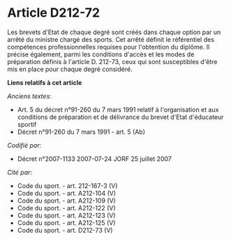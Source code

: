 # Article D212-72

Les brevets d'Etat de chaque degré sont créés dans chaque option par un arrêté du ministre chargé des sports. Cet arrêté
définit le référentiel des compétences professionnelles requises pour l'obtention du diplôme. Il précise également, parmi les
conditions d'accès et les modes de préparation définis à l'article D. 212-73, ceux qui sont susceptibles d'être mis en place
pour chaque degré considéré.

**Liens relatifs à cet article**

_Anciens textes_:

  - Art. 5 du décret n°91-260 du 7 mars 1991 relatif à l'organisation et aux conditions de préparation et de délivrance du brevet d'Etat d'éducateur sportif
  - Décret n°91-260 du 7 mars 1991 - art. 5 (Ab)

_Codifié par_:

  - Décret n°2007-1133 2007-07-24 JORF 25 juillet 2007

_Cité par_:

  - Code du sport. - art. 212-167-3 (V)
  - Code du sport. - art. A212-104 (V)
  - Code du sport. - art. A212-109 (V)
  - Code du sport. - art. A212-122 (V)
  - Code du sport. - art. A212-123 (V)
  - Code du sport. - art. A212-125 (V)
  - Code du sport. - art. D212-73 (V)
